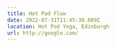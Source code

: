 ```yaml
---
title: Hot Pod Flow
date: 2022-07-31T11:45:38.609Z
location: Hot Pod Yoga, Edinburgh
url: http://google.com/
---
```


